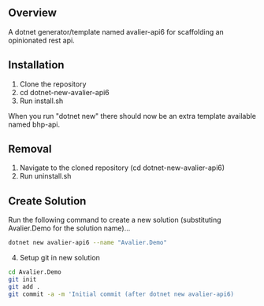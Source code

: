 
## Overview

A dotnet generator/template named avalier-api6 for scaffolding an opinionated rest api.

## Installation

1. Clone the repository
2. cd dotnet-new-avalier-api6
3. Run install.sh

When you run "dotnet new" there should now be an extra template available named bhp-api.

## Removal

1. Navigate to the cloned repository (cd dotnet-new-avalier-api6)
2. Run uninstall.sh

## Create Solution

Run the following command to create a new solution (substituting Avalier.Demo for the solution name)...

```bash
dotnet new avalier-api6 --name "Avalier.Demo"
```

4. Setup git in new solution

```bash
cd Avalier.Demo
git init
git add .
git commit -a -m 'Initial commit (after dotnet new avalier-api6)
```



